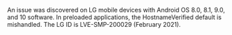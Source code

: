 An issue was discovered on LG mobile devices with Android OS 8.0, 8.1, 9.0, and 10 software. In preloaded applications, the HostnameVerified default is mishandled. The LG ID is LVE-SMP-200029 (February 2021).